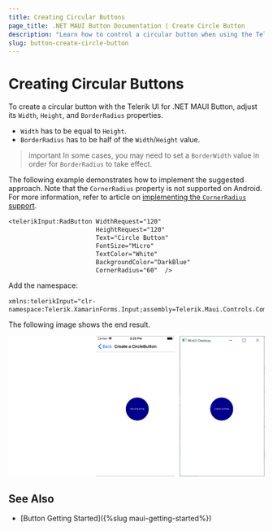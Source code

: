 ```yaml
---
title: Creating Circular Buttons
page_title: .NET MAUI Button Documentation | Create Circle Button
description: "Learn how to control a circular button when using the Telerik Button for .NET MAUI control."
slug: button-create-circle-button
---
```


# Creating Circular Buttons

To create a circular button with the Telerik UI for .NET MAUI Button, adjust its `Width`, `Height`, and `BorderRadius` properties.

* `Width` has to be equal to `Height`.
* `BorderRadius` has to be half of the `Width`/`Height` value.

>important In some cases, you may need to set a `BorderWidth` value in order for `BorderRadius` to take effect.

The following example demonstrates how to implement the suggested approach. Note that the `CornerRadius` property is not supported on Android. For more information, refer to article on [implementing the `CornerRadius` support](https://github.com/dotnet/maui/wiki/Status#%EF%B8%8F-button).

```XAML
<telerikInput:RadButton WidthRequest="120"
					    HeightRequest="120"                                
					    Text="Circle Button"
					    FontSize="Micro"
					    TextColor="White"
					    BackgroundColor="DarkBlue"
					    CornerRadius="60"  />
```

Add the namespace:

```XAML
xmlns:telerikInput="clr-namespace:Telerik.XamarinForms.Input;assembly=Telerik.Maui.Controls.Compatibility"
```

The following image shows the end result.

![Button Key Features Example](../images/button-howto-circlebutton.png)

## See Also

- [Button Getting Started]({%slug maui-getting-started%})
